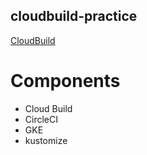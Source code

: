 cloudbuild-practice
---
[CloudBuild](https://cloud.google.com/cloud-build)

# Components
* Cloud Build
* CircleCI
* GKE
* kustomize
